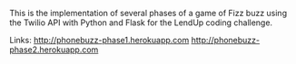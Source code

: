 This is the implementation of several phases of a game of Fizz buzz 
using the Twilio API with Python and Flask for the LendUp coding 
challenge. 

Links: 
http://phonebuzz-phase1.herokuapp.com
http://phonebuzz-phase2.herokuapp.com